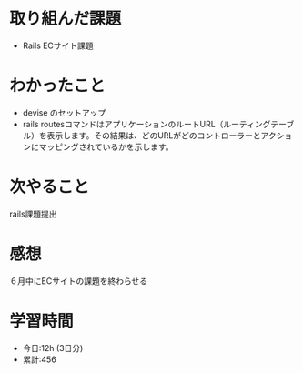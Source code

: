 # 取り組んだ課題
  - Rails ECサイト課題
# わかったこと
* devise のセットアップ 
* rails routesコマンドはアプリケーションのルートURL（ルーティングテーブル）を表示します。その結果は、どのURLがどのコントローラーとアクションにマッピングされているかを示します。



 
# 次やること
rails課題提出
# 感想
６月中にECサイトの課題を終わらせる
# 学習時間
- 今日:12h (3日分)
- 累計:456